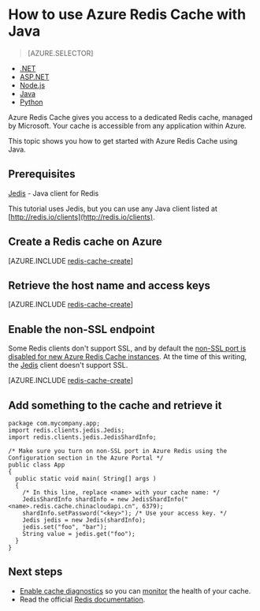 <properties
   pageTitle="How to use Azure Redis Cache with Java | Azure"
	description="Get started with Azure Redis Cache using Java"
	services="redis-cache"
	documentationCenter=""
	authors="steved0x"
	manager="douge"
	editor=""/>

<tags
	ms.service="cache"
	ms.devlang="java"
	ms.topic="hero-article"
	ms.tgt_pltfrm="cache-redis"
	ms.workload="tbd"
	ms.date="08/24/2016"
	wacn.date=""
	ms.author="sdanie"/>

# How to use Azure Redis Cache with Java

> [AZURE.SELECTOR]
- [.NET](/documentation/articles/cache-dotnet-how-to-use-azure-redis-cache/)
- [ASP.NET](/documentation/articles/cache-web-app-howto/)
- [Node.js](/documentation/articles/cache-nodejs-get-started/)
- [Java](/documentation/articles/cache-java-get-started/)
- [Python](/documentation/articles/cache-python-get-started/)

Azure Redis Cache gives you access to a dedicated Redis cache, managed by Microsoft. Your cache is accessible from any application within Azure.

This topic shows you how to get started with Azure Redis Cache using Java.

## Prerequisites

[Jedis](https://github.com/xetorthio/jedis) - Java client for Redis

This tutorial uses Jedis, but you can use any Java client listed at [http://redis.io/clients](http://redis.io/clients).

## Create a Redis cache on Azure

[AZURE.INCLUDE [redis-cache-create](../../includes/redis-cache-create.md)]

## Retrieve the host name and access keys

[AZURE.INCLUDE [redis-cache-create](../../includes/redis-cache-access-keys.md)]


## Enable the non-SSL endpoint

Some Redis clients don't support SSL, and by default the [non-SSL port is disabled for new Azure Redis Cache instances](/documentation/articles/cache-configure/#access-ports). At the time of this writing, the [Jedis](https://github.com/xetorthio/jedis) client doesn't support SSL. 

[AZURE.INCLUDE [redis-cache-create](../../includes/redis-cache-non-ssl-port.md)]




## Add something to the cache and retrieve it

	package com.mycompany.app;
	import redis.clients.jedis.Jedis;
	import redis.clients.jedis.JedisShardInfo;

	/* Make sure you turn on non-SSL port in Azure Redis using the Configuration section in the Azure Portal */
	public class App
	{
	  public static void main( String[] args )
	  {
        /* In this line, replace <name> with your cache name: */
	    JedisShardInfo shardInfo = new JedisShardInfo("<name>.redis.cache.chinacloudapi.cn", 6379);
	    shardInfo.setPassword("<key>"); /* Use your access key. */
	    Jedis jedis = new Jedis(shardInfo);
     	jedis.set("foo", "bar");
     	String value = jedis.get("foo");
	  }
	}


## Next steps

- [Enable cache diagnostics](https://msdn.microsoft.com/zh-cn/library/azure/dn763945.aspx#EnableDiagnostics) so you can [monitor](https://msdn.microsoft.com/zh-cn/library/azure/dn763945.aspx) the health of your cache.
- Read the official [Redis documentation](http://redis.io/documentation).

